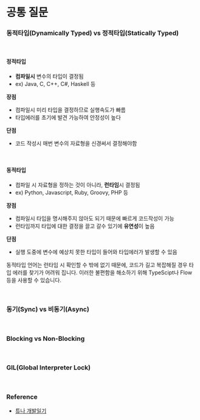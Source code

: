 # 공통 질문

### 동적타입(Dynamically Typed) vs 정적타입(Statically Typed)

<br/>

#### 정적타입
- **컴파일시** 변수의 타입이 결정됨
- ex) Java, C, C++, C#, Haskell 등

**장점**
- 컴파일시 미리 타입을 결정하므로 실행속도가 빠름 
- 타입에러를 초기에 발견 가능하여 안정성이 높다

**단점**
- 코드 작성시 매번 변수의 자료형을 신경써서 결정해야함

<br/>

#### 동적타입

- 컴파일 시 자료형을 정하는 것이 아니라, **런타임**시 결정됨
- ex) Python, Javascript, Ruby, Groovy, PHP 등

**장점**
- 컴파일시 타입을 명시해주지 않아도 되기 때문에 빠르게 코드작성이 가능
- 런타임까지 타입에 대한 결정을 끌고 갈수 있기에 **유연성**이 높음

**단점**
- 실행 도중에 변수에 예상치 못한 타입이 들어와 타입에러가 발생할 수 있음

동적타입 언어는 런타임 시 확인할 수 밖에 없기 때문에, 코드가 길고 복잡해질 경우 타입 에러를 찾기가 어려워 집니다.
이러한 불편함을 해소하기 위해 TypeScipt나 Flow 등을 사용할 수 있습니다.

<br/>

### 동기(Sync) vs 비동기(Async)

<br/>

### Blocking vs Non-Blocking

<br/>

### GIL(Global Interpreter Lock)

<br/>

### Reference

- [튜나 개발일기](https://devuna.tistory.com/82)